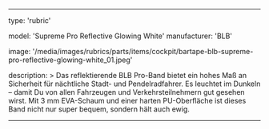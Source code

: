 ---

type: 'rubric'


model: 'Supreme Pro Reflective Glowing White'
manufacturer: 'BLB'

image: '/media/images/rubrics/parts/items/cockpit/bartape-blb-supreme-pro-reflective-glowing-white_01.jpeg'

description: >
    Das reflektierende BLB Pro-Band bietet ein hohes Maß an Sicherheit für nächtliche Stadt- und Pendelradfahrer. Es leuchtet im Dunkeln – damit Du von allen Fahrzeugen und Verkehrsteilnehmern gut gesehen wirst. Mit 3 mm EVA-Schaum und einer harten PU-Oberfläche ist dieses Band nicht nur super bequem, sondern hält auch ewig.


---